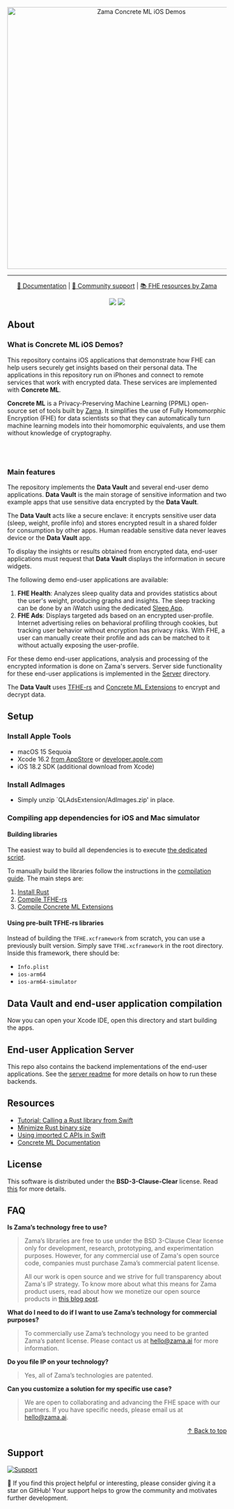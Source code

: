 <p align="center">
<!-- product name logo -->
<picture>
  <source media="(prefers-color-scheme: dark)" srcset="https://private-user-images.githubusercontent.com/157474013/429096066-74d7197d-ff76-4b1f-90d3-6840daa5f42c.png?jwt=eyJhbGciOiJIUzI1NiIsInR5cCI6IkpXVCJ9.eyJpc3MiOiJnaXRodWIuY29tIiwiYXVkIjoicmF3LmdpdGh1YnVzZXJjb250ZW50LmNvbSIsImtleSI6ImtleTUiLCJleHAiOjE3NDM2NjYyODUsIm5iZiI6MTc0MzY2NTk4NSwicGF0aCI6Ii8xNTc0NzQwMTMvNDI5MDk2MDY2LTc0ZDcxOTdkLWZmNzYtNGIxZi05MGQzLTY4NDBkYWE1ZjQyYy5wbmc_WC1BbXotQWxnb3JpdGhtPUFXUzQtSE1BQy1TSEEyNTYmWC1BbXotQ3JlZGVudGlhbD1BS0lBVkNPRFlMU0E1M1BRSzRaQSUyRjIwMjUwNDAzJTJGdXMtZWFzdC0xJTJGczMlMkZhd3M0X3JlcXVlc3QmWC1BbXotRGF0ZT0yMDI1MDQwM1QwNzM5NDVaJlgtQW16LUV4cGlyZXM9MzAwJlgtQW16LVNpZ25hdHVyZT0yODJiMWE5M2QxMWUwYmZlZGQ4MjliYzk3YWNmOTRjZWRjOTVlZTgyZmMzMzFjMWFmZDNkZDg5NGE2ZDNlMzgxJlgtQW16LVNpZ25lZEhlYWRlcnM9aG9zdCJ9.-3nYml0BGWzZt2FHqiF3dZfzP7FqgwuHJlzNC4B4C-k">
  <source media="(prefers-color-scheme: light)" srcset="https://private-user-images.githubusercontent.com/157474013/429096062-58e09820-d52c-4095-b143-0ac9f9d0939f.png?jwt=eyJhbGciOiJIUzI1NiIsInR5cCI6IkpXVCJ9.eyJpc3MiOiJnaXRodWIuY29tIiwiYXVkIjoicmF3LmdpdGh1YnVzZXJjb250ZW50LmNvbSIsImtleSI6ImtleTUiLCJleHAiOjE3NDM2NjYyODUsIm5iZiI6MTc0MzY2NTk4NSwicGF0aCI6Ii8xNTc0NzQwMTMvNDI5MDk2MDYyLTU4ZTA5ODIwLWQ1MmMtNDA5NS1iMTQzLTBhYzlmOWQwOTM5Zi5wbmc_WC1BbXotQWxnb3JpdGhtPUFXUzQtSE1BQy1TSEEyNTYmWC1BbXotQ3JlZGVudGlhbD1BS0lBVkNPRFlMU0E1M1BRSzRaQSUyRjIwMjUwNDAzJTJGdXMtZWFzdC0xJTJGczMlMkZhd3M0X3JlcXVlc3QmWC1BbXotRGF0ZT0yMDI1MDQwM1QwNzM5NDVaJlgtQW16LUV4cGlyZXM9MzAwJlgtQW16LVNpZ25hdHVyZT03MGJiM2JiMWVlODBjNGE1ZGRmZTA5YTFjOTQ5OWJlODk0NzI3ZDAwZjkxOWMwZDlkOWFlYzg3YzBiMDEwNzgxJlgtQW16LVNpZ25lZEhlYWRlcnM9aG9zdCJ9.IyHCK8qC34ODHQqoXrMcq3psdnEws3v_mttfi3c3ZOA">
  <img width=600 alt="Zama Concrete ML iOS Demos">
</picture>
</p>

<hr>

<p align="center">
  <a href="https://docs.zama.ai/concrete-ml"> 📒 Documentation</a> | <a href="https://zama.ai/community"> 💛 Community support</a> | <a href="https://github.com/zama-ai/awesome-zama"> 📚 FHE resources by Zama</a>
</p>

<p align="center">
  <a href="LICENSE"><img src="https://img.shields.io/badge/License-BSD--3--Clause--Clear-%23ffb243?style=flat-square"></a>
  <a href="https://github.com/zama-ai/bounty-program"><img src="https://img.shields.io/badge/Contribute-Zama%20Bounty%20Program-%23ffd208?style=flat-square"></a>
</p>

## About

### What is Concrete ML iOS Demos?

This repository contains iOS applications that demonstrate 
how FHE can help users securely get insights based on their personal
data. The applications in this repository run on iPhones and connect to remote services that work with encrypted data. These services are implemented with **Concrete ML**.

**Concrete ML** is a Privacy-Preserving Machine Learning (PPML) open-source set of tools built by [Zama](https://github.com/zama-ai). It simplifies the use of Fully Homomorphic Encryption (FHE) for data scientists so that they can automatically turn machine learning models into their homomorphic equivalents, and use them without knowledge of cryptography.

<br></br>

### Main features

The repository implements the **Data Vault** and several end-user demo applications. **Data Vault** is the main storage of sensitive information and two example apps that use sensitive data encrypted by the **Data Vault**.

The **Data Vault** acts like a secure enclave: it encrypts sensitive user data (sleep, weight, profile info) and stores encrypted result in a shared folder for consumption by other apps. Human readable sensitive data never leaves device or the **Data Vault** app. 

To display the insights or results obtained from encrypted data, end-user applications must request that **Data Vault** displays the information in secure widgets. 

The following demo end-user applications are available:

1. **FHE Health**: Analyzes sleep quality data and provides statistics about the user's weight, producing graphs and insights. The sleep tracking can be done by an iWatch using the dedicated [Sleep App](https://support.apple.com/guide/watch/track-your-sleep-apd830528336/watchos).
1. **FHE Ads**: Displays targeted ads based on an encrypted user-profile. Internet advertising relies on behavioral profiling through cookies, but tracking user behavior without encryption has privacy risks. With FHE, a user can manually create their profile and ads can be matched to it without actually exposing the user-profile.

For these demo end-user applications, analysis and processing of the encrypted information is done on Zama's servers. Server side functionality for these end-user applications is implemented in the [Server](Server/README.md) directory.

The **Data Vault** uses [TFHE-rs](https://github.com/zama-ai/tfhe-rs) and  [Concrete ML Extensions](https://github.com/zama-ai/concrete-ml-extensions) to encrypt and decrypt data.

## Setup

### Install Apple Tools
- macOS 15 Sequoia
- Xcode 16.2 [from AppStore](https://apps.apple.com/fr/app/xcode/id497799835) or [developer.apple.com](https://developer.apple.com/download/applications/)
- iOS 18.2 SDK (additional download from Xcode)

### Install AdImages
- Simply unzip `QLAdsExtension/AdImages.zip' in place.

### Compiling app dependencies for iOS and Mac simulator

#### Building libraries

The easiest way to build all dependencies is to execute [the dedicated script](./setup_tfhe_xcframework.sh). 

To manually build the libraries follow the instructions in the [compilation guide](./COMPILING.md). The main steps are:

1. [Install Rust](COMPILING.md#1-install-rust)
1. [Compile TFHE-rs](COMPILING.md#2-compile-tfhe-rs-for-use-in-swift) 
1. [Compile Concrete ML Extensions](COMPILING.md#3-compile-concrete-ml-extensions-for-use-in-swift)

#### Using pre-built TFHE-rs libraries

Instead of building the `TFHE.xcframework` from scratch, you can use a previously built version. Simply save `TFHE.xcframework` in the root directory. Inside this framework, there should be:
- `Info.plist`
- `ios-arm64`
- `ios-arm64-simulator`

## Data Vault and end-user application compilation

Now you can open your Xcode IDE, open this directory and start building the apps.

## End-user Application Server
This repo also contains the backend implementations of the end-user applications. See the [server readme](Server/README.md) for more details on how to run these backends. 

## Resources
- [Tutorial: Calling a Rust library from Swift](https://medium.com/@kennethyoel/a-swiftly-oxidizing-tutorial-44b86e8d84f5)
- [Minimize Rust binary size](https://github.com/johnthagen/min-sized-rust)
- [Using imported C APIs in Swift](https://developer.apple.com/documentation/swift/imported-c-and-objective-c-apis)
- [Concrete ML Documentation](https://docs.zama.ai/concrete-ml)

## License

This software is distributed under the **BSD-3-Clause-Clear** license. Read [this](LICENSE) for more details.

## FAQ

**Is Zama’s technology free to use?**

> Zama’s libraries are free to use under the BSD 3-Clause Clear license only for development, research, prototyping, and experimentation purposes. However, for any commercial use of Zama's open source code, companies must purchase Zama’s commercial patent license.
>
> All our work is open source and we strive for full transparency about Zama's IP strategy. To know more about what this means for Zama product users, read about how we monetize our open source products in [this blog post](https://www.zama.ai/post/open-source).

**What do I need to do if I want to use Zama’s technology for commercial purposes?**

> To commercially use Zama’s technology you need to be granted Zama’s patent license. Please contact us at hello@zama.ai for more information.

**Do you file IP on your technology?**

> Yes, all of Zama’s technologies are patented.

**Can you customize a solution for my specific use case?**

> We are open to collaborating and advancing the FHE space with our partners. If you have specific needs, please email us at hello@zama.ai.

<p align="right">
  <a href="#about" > ↑ Back to top </a>
</p>

## Support

<a target="_blank" href="https://zama.ai/community-channels">
<picture>
  <source media="(prefers-color-scheme: dark)" srcset="https://github.com/zama-ai/concrete-ml/assets/157474013/86502167-4ea4-49e9-a881-0cf97d141818">
  <source media="(prefers-color-scheme: light)" srcset="https://github.com/zama-ai/concrete-ml/assets/157474013/3dcf41e2-1c00-471b-be53-2c804879b8cb">
  <img alt="Support">
</picture>
</a>

🌟 If you find this project helpful or interesting, please consider giving it a star on GitHub! Your support helps to grow the community and motivates further development.